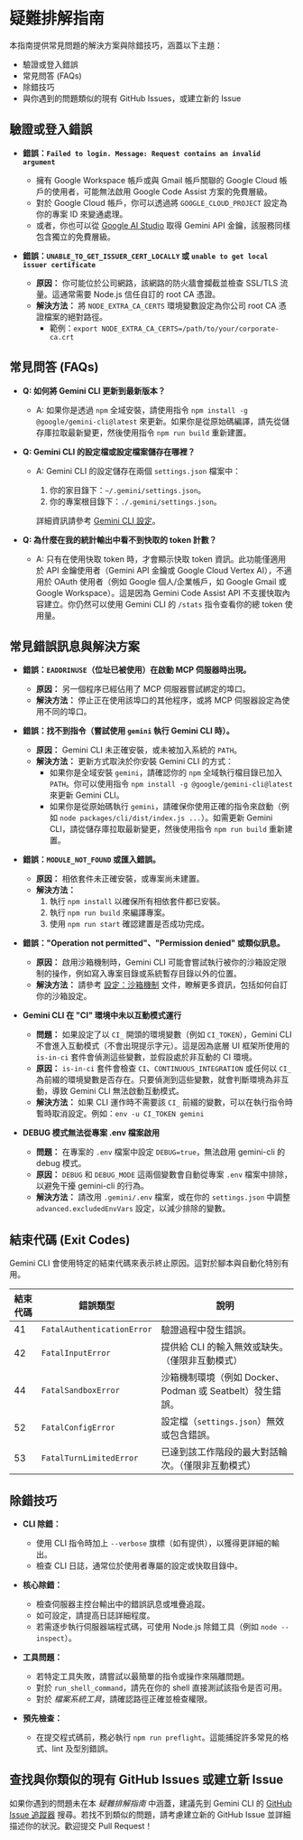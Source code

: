 # 疑難排解指南

本指南提供常見問題的解決方案與除錯技巧，涵蓋以下主題：

- 驗證或登入錯誤
- 常見問答 (FAQs)
- 除錯技巧
- 與你遇到的問題類似的現有 GitHub Issues，或建立新的 Issue

## 驗證或登入錯誤

- **錯誤：`Failed to login. Message: Request contains an invalid argument`**
  - 擁有 Google Workspace 帳戶或與 Gmail 帳戶關聯的 Google Cloud 帳戶的使用者，可能無法啟用 Google Code Assist 方案的免費層級。
  - 對於 Google Cloud 帳戶，你可以透過將 `GOOGLE_CLOUD_PROJECT` 設定為你的專案 ID 來變通處理。
  - 或者，你也可以從 [Google AI Studio](http://aistudio.google.com/app/apikey) 取得 Gemini API 金鑰，該服務同樣包含獨立的免費層級。

- **錯誤：`UNABLE_TO_GET_ISSUER_CERT_LOCALLY` 或 `unable to get local issuer certificate`**
  - **原因：** 你可能位於公司網路，該網路的防火牆會攔截並檢查 SSL/TLS 流量。這通常需要 Node.js 信任自訂的 root CA 憑證。
  - **解決方法：** 將 `NODE_EXTRA_CA_CERTS` 環境變數設定為你公司 root CA 憑證檔案的絕對路徑。
    - 範例：`export NODE_EXTRA_CA_CERTS=/path/to/your/corporate-ca.crt`

## 常見問答 (FAQs)

- **Q: 如何將 Gemini CLI 更新到最新版本？**
  - A: 如果你是透過 `npm` 全域安裝，請使用指令 `npm install -g @google/gemini-cli@latest` 來更新。如果你是從原始碼編譯，請先從儲存庫拉取最新變更，然後使用指令 `npm run build` 重新建置。

- **Q: Gemini CLI 的設定檔或設定檔案儲存在哪裡？**
  - A: Gemini CLI 的設定儲存在兩個 `settings.json` 檔案中：
    1. 你的家目錄下：`~/.gemini/settings.json`。
    2. 你的專案根目錄下：`./.gemini/settings.json`。

    詳細資訊請參考 [Gemini CLI 設定](./cli/configuration.md)。

- **Q: 為什麼在我的統計輸出中看不到快取的 token 計數？**
  - A: 只有在使用快取 token 時，才會顯示快取 token 資訊。此功能僅適用於 API 金鑰使用者（Gemini API 金鑰或 Google Cloud Vertex AI），不適用於 OAuth 使用者（例如 Google 個人/企業帳戶，如 Google Gmail 或 Google Workspace）。這是因為 Gemini Code Assist API 不支援快取內容建立。你仍然可以使用 Gemini CLI 的 `/stats` 指令查看你的總 token 使用量。

## 常見錯誤訊息與解決方案

- **錯誤：`EADDRINUSE`（位址已被使用）在啟動 MCP 伺服器時出現。**
  - **原因：** 另一個程序已經佔用了 MCP 伺服器嘗試綁定的埠口。
  - **解決方法：**
    停止正在使用該埠口的其他程序，或將 MCP 伺服器設定為使用不同的埠口。

- **錯誤：找不到指令（嘗試使用 `gemini` 執行 Gemini CLI 時）。**
  - **原因：** Gemini CLI 未正確安裝，或未被加入系統的 `PATH`。
  - **解決方法：**
    更新方式取決於你安裝 Gemini CLI 的方式：
    - 如果你是全域安裝 `gemini`，請確認你的 `npm` 全域執行檔目錄已加入 `PATH`。你可以使用指令 `npm install -g @google/gemini-cli@latest` 來更新 Gemini CLI。
    - 如果你是從原始碼執行 `gemini`，請確保你使用正確的指令來啟動（例如 `node packages/cli/dist/index.js ...`）。如需更新 Gemini CLI，請從儲存庫拉取最新變更，然後使用指令 `npm run build` 重新建置。

- **錯誤：`MODULE_NOT_FOUND` 或匯入錯誤。**
  - **原因：** 相依套件未正確安裝，或專案尚未建置。
  - **解決方法：**
    1. 執行 `npm install` 以確保所有相依套件都已安裝。
    2. 執行 `npm run build` 來編譯專案。
    3. 使用 `npm run start` 確認建置是否成功完成。

- **錯誤："Operation not permitted"、"Permission denied" 或類似訊息。**
  - **原因：** 啟用沙箱機制時，Gemini CLI 可能會嘗試執行被你的沙箱設定限制的操作，例如寫入專案目錄或系統暫存目錄以外的位置。
  - **解決方法：** 請參考 [設定：沙箱機制](./cli/configuration.md#sandboxing) 文件，瞭解更多資訊，包括如何自訂你的沙箱設定。

- **Gemini CLI 在 "CI" 環境中未以互動模式運行**
  - **問題：** 如果設定了以 `CI_` 開頭的環境變數（例如 `CI_TOKEN`），Gemini CLI 不會進入互動模式（不會出現提示字元）。這是因為底層 UI 框架所使用的 `is-in-ci` 套件會偵測這些變數，並假設處於非互動的 CI 環境。
  - **原因：** `is-in-ci` 套件會檢查 `CI`、`CONTINUOUS_INTEGRATION` 或任何以 `CI_` 為前綴的環境變數是否存在。只要偵測到這些變數，就會判斷環境為非互動，導致 Gemini CLI 無法啟動互動模式。
  - **解決方法：** 如果 CLI 運作時不需要該 `CI_` 前綴的變數，可以在執行指令時暫時取消設定。例如：`env -u CI_TOKEN gemini`

- **DEBUG 模式無法從專案 .env 檔案啟用**
  - **問題：** 在專案的 `.env` 檔案中設定 `DEBUG=true`，無法啟用 gemini-cli 的 debug 模式。
  - **原因：** `DEBUG` 和 `DEBUG_MODE` 這兩個變數會自動從專案 `.env` 檔案中排除，以避免干擾 gemini-cli 的行為。
  - **解決方法：** 請改用 `.gemini/.env` 檔案，或在你的 `settings.json` 中調整 `advanced.excludedEnvVars` 設定，以減少排除的變數。

## 結束代碼 (Exit Codes)

Gemini CLI 會使用特定的結束代碼來表示終止原因。這對於腳本與自動化特別有用。

| 結束代碼 | 錯誤類型                 | 說明                                                                                         |
| -------- | ------------------------ | -------------------------------------------------------------------------------------------- |
| 41       | `FatalAuthenticationError` | 驗證過程中發生錯誤。                                                |
| 42       | `FatalInputError`          | 提供給 CLI 的輸入無效或缺失。（僅限非互動模式）                       |
| 44       | `FatalSandboxError`        | 沙箱機制環境（例如 Docker、Podman 或 Seatbelt）發生錯誤。              |
| 52       | `FatalConfigError`         | 設定檔（`settings.json`）無效或包含錯誤。                               |
| 53       | `FatalTurnLimitedError`    | 已達到該工作階段的最大對話輪次。（僅限非互動模式） |

## 除錯技巧

- **CLI 除錯：**
  - 使用 CLI 指令時加上 `--verbose` 旗標（如有提供），以獲得更詳細的輸出。
  - 檢查 CLI 日誌，通常位於使用者專屬的設定或快取目錄中。

- **核心除錯：**
  - 檢查伺服器主控台輸出中的錯誤訊息或堆疊追蹤。
  - 如可設定，請提高日誌詳細程度。
  - 若需逐步執行伺服器端程式碼，可使用 Node.js 除錯工具（例如 `node --inspect`）。

- **工具問題：**
  - 若特定工具失敗，請嘗試以最簡單的指令或操作來隔離問題。
  - 對於 `run_shell_command`，請先在你的 shell 直接測試該指令是否可用。
  - 對於 _檔案系統工具_，請確認路徑正確並檢查權限。

- **預先檢查：**
  - 在提交程式碼前，務必執行 `npm run preflight`。這能捕捉許多常見的格式、lint 及型別錯誤。

## 查找與你類似的現有 GitHub Issues 或建立新 Issue

如果你遇到的問題未在本 _疑難排解指南_ 中涵蓋，建議先到 Gemini CLI 的 [GitHub Issue 追蹤器](https://github.com/google-gemini/gemini-cli/issues) 搜尋。若找不到類似的問題，請考慮建立新的 GitHub Issue 並詳細描述你的狀況。歡迎提交 Pull Request！
